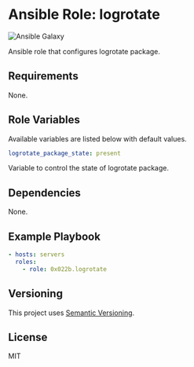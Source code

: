 # Ansible Role: logrotate

![Ansible Galaxy](https://github.com/0x022b/ansible-role-logrotate/workflows/Ansible%20Galaxy/badge.svg)

Ansible role that configures logrotate package.

## Requirements

None.

## Role Variables

Available variables are listed below with default values.

```yaml
logrotate_package_state: present
```

Variable to control the state of logrotate package.

## Dependencies

None.

## Example Playbook

```yaml
- hosts: servers
  roles:
    - role: 0x022b.logrotate
```

## Versioning

This project uses [Semantic Versioning][semver].

## License

MIT

[semver]: https://semver.org/
